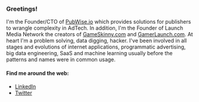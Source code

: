 ### Greetings!

I'm the Founder/CTO of <a href="https://pubwise.io">PubWise.io</a> which provides solutions for publishers to wrangle complexity in AdTech. In addition, I'm the Founder of Launch Media Network the creators of <a href="https://www.GameSkinny.com">GameSkinny.com</a> and <a href="https://www.gamerlaunch.com">GamerLaunch.com</a>. At heart I'm a problem solving, data digging, hacker. I've been involved in all stages and evolutions of internet applications, programmatic advertising, big data engineering, SaaS and machine learning usually before the patterns and names were in common usage.

#### Find me around the web:
- <a href="https://www.linkedin.com/in/stephenjohnston2/">LinkedIn</a>
- <a href="https://www.twitter.com/glstephen">Twitter</a>

